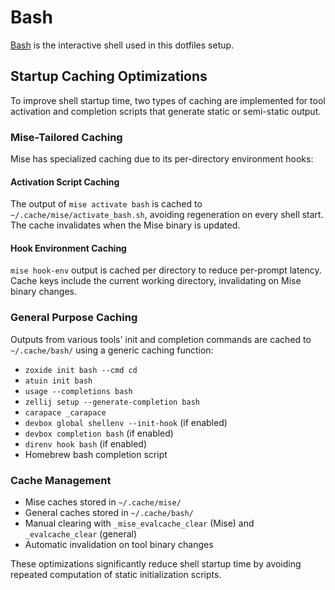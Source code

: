 # Bash

[Bash](https://www.gnu.org/software/bash/) is the interactive shell used in this dotfiles setup.

## Startup Caching Optimizations

To improve shell startup time, two types of caching are implemented for tool activation and completion scripts that generate static or semi-static output.

### Mise-Tailored Caching

Mise has specialized caching due to its per-directory environment hooks:

#### Activation Script Caching

The output of `mise activate bash` is cached to `~/.cache/mise/activate_bash.sh`, avoiding regeneration on every shell start. The cache invalidates when the Mise binary is updated.

#### Hook Environment Caching

`mise hook-env` output is cached per directory to reduce per-prompt latency. Cache keys include the current working directory, invalidating on Mise binary changes.

### General Purpose Caching

Outputs from various tools' init and completion commands are cached to `~/.cache/bash/` using a generic caching function:

- `zoxide init bash --cmd cd`
- `atuin init bash`
- `usage --completions bash`
- `zellij setup --generate-completion bash`
- `carapace _carapace`
- `devbox global shellenv --init-hook` (if enabled)
- `devbox completion bash` (if enabled)
- `direnv hook bash` (if enabled)
- Homebrew bash completion script

### Cache Management

- Mise caches stored in `~/.cache/mise/`
- General caches stored in `~/.cache/bash/`
- Manual clearing with `_mise_evalcache_clear` (Mise) and `_evalcache_clear` (general)
- Automatic invalidation on tool binary changes

These optimizations significantly reduce shell startup time by avoiding repeated computation of static initialization scripts.
